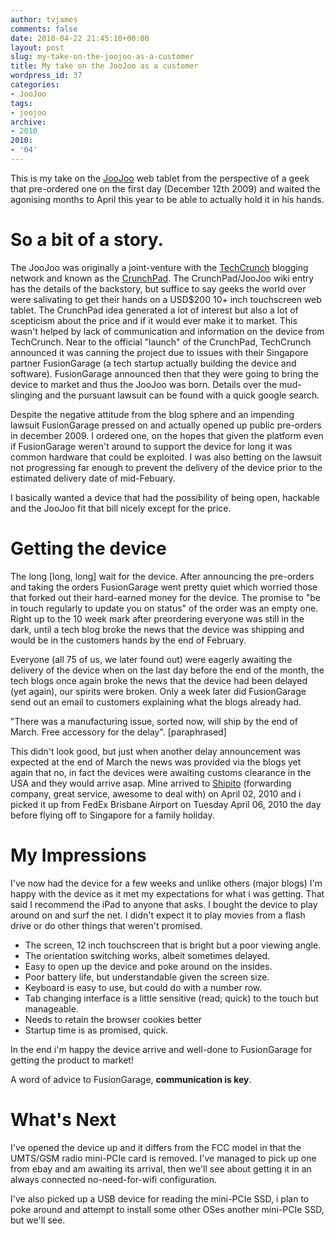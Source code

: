 ```yaml
---
author: tvjames
comments: false
date: 2010-04-22 21:45:10+00:00
layout: post
slug: my-take-on-the-joojoo-as-a-customer
title: My take on the JooJoo as a customer
wordpress_id: 37
categories:
- JooJoo
tags:
- joojoo
archive: 
- 2010
2010:
- '04'
---
```


This is my take on the [JooJoo](https://thejoojoo.com/) web tablet from the perspective of a geek that pre-ordered one on the first day (December 12th 2009) and waited the agonising months to April this year to be able to actually hold it in his hands.

# So a bit of a story.

The JooJoo was originally a joint-venture with the [TechCrunch](http://techcrunch.com/) blogging network and known as the [CrunchPad](http://en.wikipedia.org/wiki/JooJoo#Crunchpad). The CrunchPad/JooJoo wiki entry has the details of the backstory, but suffice to say geeks the world over were salivating to get their hands on a USD$200 10+ inch touchscreen web tablet. The CrunchPad idea generated a lot of interest but also a lot of scepticism about the price and if it would ever make it to market. This wasn't helped by lack of communication and information on the device from TechCrunch. Near to the official "launch" of the CrunchPad, TechCrunch announced it was canning the project due to issues with their Singapore partner FusionGarage (a tech startup actually building the device and software). FusionGarage announced then that they were going to bring the device to market and thus the JooJoo was born. Details over the mud-slinging and the pursuant lawsuit can be found with a quick google search.

Despite the negative attitude from the blog sphere and an impending lawsuit FusionGarage pressed on and actually opened up public pre-orders in december 2009. I ordered one, on the hopes that given the platform even if FusionGarage weren't around to support the device for long it was common hardware that could be exploited. I was also betting on the lawsuit not progressing far enough to prevent the delivery of the device prior to the estimated delivery date of mid-Febuary.

I basically wanted a device that had the possibility of being open, hackable and the JooJoo fit that bill nicely except for the price.

# Getting the device

The long [long, long] wait for the device. After announcing the pre-orders and taking the orders FusionGarage went pretty quiet which worried those that forked out their hard-earned money for the device. The promise to "be in touch regularly to update you on status" of the order was an empty one. Right up to the 10 week mark after preordering everyone was still in the dark, until a tech blog broke the news that the device was shipping and would be in the customers hands by the end of February.

Everyone (all 75 of us, we later found out) were eagerly awaiting the delivery of the device when on the last day before the end of the month, the tech blogs once again broke the news that the device had been delayed (yet again), our spirits were broken. Only a week later did FusionGarage send out an email to customers explaining what the blogs already had.

"There was a manufacturing issue, sorted now, will ship by the end of March. Free accessory for the delay". [paraphrased]

This didn't look good, but just when another delay announcement was expected at the end of March the news was provided via the blogs yet again that no, in fact the devices were awaiting customs clearance in the USA and they would arrive asap. Mine arrived to [Shipito](http://www.shipito.com/) (forwarding company, great service, awesome to deal with) on April 02, 2010 and i picked it up from FedEx Brisbane Airport on Tuesday April 06, 2010 the day before flying off to Singapore for a family holiday.

# My Impressions

I've now had the device for a few weeks and unlike others (major blogs) I'm happy with the device as it met my expectations for what i was getting. That said I recommend the iPad to anyone that asks. I bought the device to play around on and surf the net. I didn't expect it to play movies from a flash drive or do other things that weren't promised.

  * The screen, 12 inch touchscreen that is bright but a poor viewing angle.
  * The orientation switching works, albeit sometimes delayed.
  * Easy to open up the device and poke around on the insides.
  * Poor battery life, but understandable given the screen size.
  * Keyboard is easy to use, but could do with a number row.
  * Tab changing interface is a little sensitive (read; quick) to the touch but manageable.
  * Needs to retain the browser cookies better
  * Startup time is as promised, quick.

In the end i'm happy the device arrive and well-done to FusionGarage for getting the product to market!

A word of advice to FusionGarage, **communication is key**.

# What's Next

I've opened the device up and it differs from the FCC model in that the UMTS/GSM radio mini-PCIe card is removed. I've managed to pick up one from ebay and am awaiting its arrival, then we'll see about getting it in an always connected no-need-for-wifi configuration.

I've also picked up a USB device for reading the mini-PCIe SSD, i plan to poke around and attempt to install some other OSes another mini-PCIe SSD, but we'll see.
